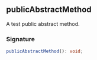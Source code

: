 ## publicAbstractMethod

A test public abstract method.

<a id="publicabstractmethod-signature"></a>

### Signature

```typescript
publicAbstractMethod(): void;
```
